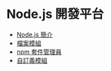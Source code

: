# Node.js 開發平台

* [Node.js 簡介](backend/nodejs)
* [檔案模組](backend/nodeFs)
* [npm 套件管理員](backend/nodeNpm)
* [自訂義模組](backend/nodeModule)